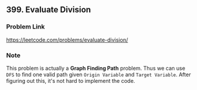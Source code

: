 ## 399. Evaluate Division

### Problem Link 
https://leetcode.com/problems/evaluate-division/

### Note
This problem is actually a **Graph Finding Path** problem. Thus we can use `DFS` to find one valid path given `Origin
 Variable` and `Target Variable`. After figuring out this, it's not hard to implement the code.